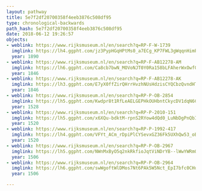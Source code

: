 ```yaml
---
layout: pathway
title: 5e7f2df20700358f4eeb3876c508df95
type: chronological-backwards
path_hash: 5e7f2df20700358f4eeb3876c508df95
date: 2018-06-12 19:26:57
objects:
- weblink: https://www.rijksmuseum.nl/en/search?q=RP-F-W-1739
  imglink: https://lh4.ggpht.com/jz3PypHGqHPtMs0_a7ECg_KP7FWL3gWqqnHimP_2wAXxU87GQjsOgm1JOrpmh4hsJyluv4qjREkcsYpLy6W9vNPBLA=s200
  year: 1890
- weblink: https://www.rijksmuseum.nl/en/search?q=RP-F-AB12278-AM
  imglink: https://lh6.ggpht.com/Ca8cb7bwN_MOVoNJT0Y0Ra158bLFAherWxOwf0NDaB63pixqt80hVeWG_xLnZCL2yNGQMub_D3IVUHgVzv-RR9pKuvU=s200
  year: 1846
- weblink: https://www.rijksmuseum.nl/en/search?q=RP-F-AB12278-AK
  imglink: https://lh3.ggpht.com/E7yX0ffZirQHrrHvzhNUsHdzisCYQCbzQvndHTQh7VjVth1CnEBUVVy0BeP1xl-lTtN1rACEt0F3-XLU6zGEiSeUZKuK=s200
  year: 1846
- weblink: https://www.rijksmuseum.nl/en/search?q=RP-P-OB-2854
  imglink: https://lh5.ggpht.com/Kwdpr8t1RfLeAELGEPHkOUHbntCkycDV1dqN6C2eiEOG6tc1OH2MdY1FDe3uNl0XxtO_NQKyVR6nCRdU3tsSHLjRYKo=s200
  year: 1528
- weblink: https://www.rijksmuseum.nl/en/search?q=RP-P-2010-151
  imglink: https://lh5.ggpht.com/x6XQu-bdktM-rpnS2RYow4dQd0_LuNbDgPnQbIvTezuWdmA0Oi_oeAHbsPKcVu95z5mwyvovEINAsURLkq5aeMqYFIk=s200
  year: 1520
- weblink: https://www.rijksmuseum.nl/en/search?q=RP-P-1992-417
  imglink: https://lh4.ggpht.com/VFYt_ACm_rDpiPlCYSevxGZ36Fk5UXhQw53_oBL9OgUXfH_aKsrNLzvRihLdhyDQ1QH85sCuhlP03lhV07AIRG_plMg=s200
  year: 1520
- weblink: https://www.rijksmuseum.nl/en/search?q=RP-P-OB-2967
  imglink: https://lh5.ggpht.com/NWnMxByO5q2nkRkfioJqtViNDrYB--lWwYWRmQ8juj9Zo04t1_TsrRX9iRVrst4Pb_U7XF66k2TZCxXZL0xPzm7dswE=s200
  year: 1506
- weblink: https://www.rijksmuseum.nl/en/search?q=RP-P-OB-2964
  imglink: https://lh6.ggpht.com/swWgoftWlDMos7Nt6PAk5W5Nct_EpI7bfc0CHuK_5AKcsigWGxkOUK40AKJe3yfff-Q3K2oudLE6u7sHaFs4oXnJ5vs=s200
  year: 1506

---
```

